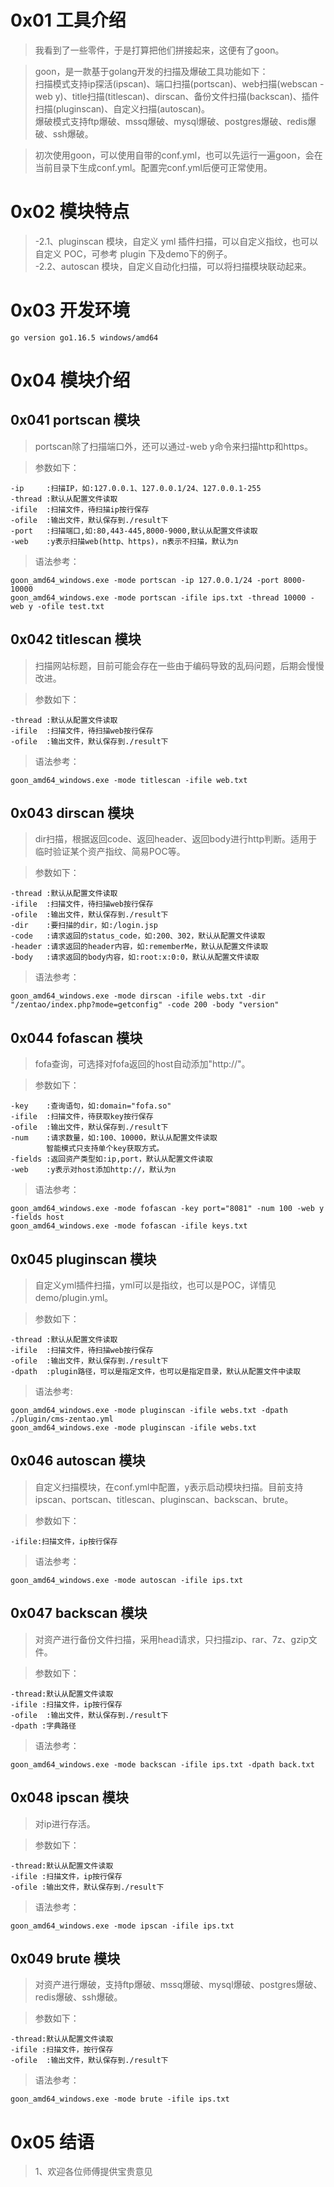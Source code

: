 # 0x01 工具介绍

> 我看到了一些零件，于是打算把他们拼接起来，这便有了goon。

> goon，是一款基于golang开发的扫描及爆破工具功能如下：  
> 扫描模式支持ip探活(ipscan)、端口扫描(portscan)、web扫描(webscan -web y)、title扫描(titlescan)、dirscan、备份文件扫描(backscan)、插件扫描(pluginscan)、自定义扫描(autoscan)。  
> 爆破模式支持ftp爆破、mssq爆破、mysql爆破、postgres爆破、redis爆破、ssh爆破。

> 初次使用goon，可以使用自带的conf.yml，也可以先运行一遍goon，会在当前目录下生成conf.yml。配置完conf.yml后便可正常使用。

# 0x02 模块特点

> -2.1、pluginscan 模块，自定义 yml 插件扫描，可以自定义指纹，也可以自定义 POC，可参考 plugin 下及demo下的例子。  
> -2.2、autoscan 模块，自定义自动化扫描，可以将扫描模块联动起来。

# 0x03 开发环境

    go version go1.16.5 windows/amd64

# 0x04 模块介绍

## 0x041 portscan 模块

> portscan除了扫描端口外，还可以通过-web y命令来扫描http和https。

> 参数如下：

    -ip     :扫描IP，如:127.0.0.1、127.0.0.1/24、127.0.0.1-255
    -thread :默认从配置文件读取
    -ifile  :扫描文件，待扫描ip按行保存
    -ofile  :输出文件，默认保存到./result下
    -port   :扫描端口,如:80,443-445,8000-9000,默认从配置文件读取
    -web    :y表示扫描web(http、https)，n表示不扫描，默认为n
    
> 语法参考：

    goon_amd64_windows.exe -mode portscan -ip 127.0.0.1/24 -port 8000-10000
    goon_amd64_windows.exe -mode portscan -ifile ips.txt -thread 10000 -web y -ofile test.txt

## 0x042 titlescan 模块

> 扫描网站标题，目前可能会存在一些由于编码导致的乱码问题，后期会慢慢改进。

> 参数如下：

    -thread :默认从配置文件读取
    -ifile  :扫描文件，待扫描web按行保存
    -ofile  :输出文件，默认保存到./result下

> 语法参考：

    goon_amd64_windows.exe -mode titlescan -ifile web.txt

## 0x043 dirscan 模块

> dir扫描，根据返回code、返回header、返回body进行http判断。适用于临时验证某个资产指纹、简易POC等。

> 参数如下：

    -thread :默认从配置文件读取
    -ifile  :扫描文件，待扫描web按行保存
    -ofile  :输出文件，默认保存到./result下
    -dir    :要扫描的dir，如:/login.jsp
    -code   :请求返回的status_code，如:200、302，默认从配置文件读取
    -header :请求返回的header内容，如:rememberMe，默认从配置文件读取
    -body   :请求返回的body内容，如:root:x:0:0，默认从配置文件读取

> 语法参考：

    goon_amd64_windows.exe -mode dirscan -ifile webs.txt -dir "/zentao/index.php?mode=getconfig" -code 200 -body "version"

## 0x044 fofascan 模块

> fofa查询，可选择对fofa返回的host自动添加"http://"。

> 参数如下：

    -key    :查询语句，如:domain="fofa.so"
    -ifile  :扫描文件，待获取key按行保存
    -ofile  :输出文件，默认保存到./result下
    -num    :请求数量，如:100、10000，默认从配置文件读取
            智能模式只支持单个key获取方式。
    -fields :返回资产类型如:ip,port，默认从配置文件读取
    -web    :y表示对host添加http://，默认为n

> 语法参考：

    goon_amd64_windows.exe -mode fofascan -key port="8081" -num 100 -web y -fields host
    goon_amd64_windows.exe -mode fofascan -ifile keys.txt

## 0x045 pluginscan 模块

> 自定义yml插件扫描，yml可以是指纹，也可以是POC，详情见demo/plugin.yml。

> 参数如下：

    -thread :默认从配置文件读取
    -ifile  :扫描文件，待扫描web按行保存
    -ofile  :输出文件，默认保存到./result下
    -dpath  :plugin路径，可以是指定文件，也可以是指定目录，默认从配置文件中读取

> 语法参考:

    goon_amd64_windows.exe -mode pluginscan -ifile webs.txt -dpath ./plugin/cms-zentao.yml
    goon_amd64_windows.exe -mode pluginscan -ifile webs.txt

## 0x046 autoscan 模块

> 自定义扫描模块，在conf.yml中配置，y表示启动模块扫描。目前支持ipscan、portscan、titlescan、pluginscan、backscan、brute。

> 参数如下：

    -ifile:扫描文件，ip按行保存

> 语法参考：

    goon_amd64_windows.exe -mode autoscan -ifile ips.txt
    
## 0x047 backscan 模块

> 对资产进行备份文件扫描，采用head请求，只扫描zip、rar、7z、gzip文件。

> 参数如下：

    -thread:默认从配置文件读取
    -ifile :扫描文件，ip按行保存
    -ofile  :输出文件，默认保存到./result下
    -dpath :字典路径
    
> 语法参考：

    goon_amd64_windows.exe -mode backscan -ifile ips.txt -dpath back.txt
    
## 0x048 ipscan 模块

> 对ip进行存活。

> 参数如下：

    -thread:默认从配置文件读取
    -ifile :扫描文件，ip按行保存
    -ofile :输出文件，默认保存到./result下
    
> 语法参考：

    goon_amd64_windows.exe -mode ipscan -ifile ips.txt
    
## 0x049 brute 模块

> 对资产进行爆破，支持ftp爆破、mssq爆破、mysql爆破、postgres爆破、redis爆破、ssh爆破。

> 参数如下：

    -thread:默认从配置文件读取
    -ifile :扫描文件，按行保存
    -ofile  :输出文件，默认保存到./result下
    
> 语法参考：

    goon_amd64_windows.exe -mode brute -ifile ips.txt

# 0x05 结语
  
> 1、欢迎各位师傅提供宝贵意见
